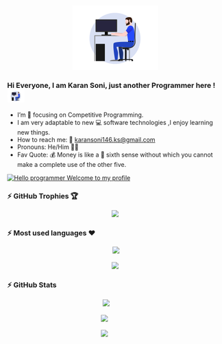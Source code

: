 <p align="center">
  <img src="https://github.com/Karansoni1910/Karansoni1910/blob/main/Developer.gif" width="200px">
</p>

### Hi Everyone, I am Karan Soni, just another Programmer here ! <img src="https://github.com/Karansoni1910/Karansoni1910/blob/main/Developer.gif" width="40px">

- I’m 🎯 focusing on Competitive Programming.
- I am very adaptable to new 💻 software technologies ,I enjoy learning new things.
- How to reach me: 📩 karansoni146.ks@gmail.com
- Pronouns: He/Him 🧔‍♂️ 
- Fav Quote: 💰 Money is like a 🤔 sixth sense without which you cannot make a complete use of the other five.

[![Hello programmer Welcome to my profile ](https://img.shields.io/badge/Hello,Programmer!-Welcome-orange.svg?style=flat&logo=github)](https://github.com/Karansoni1910)


### :zap: GitHub Trophies 🏆
<p align="center">
  <a href="https://github.com/ryo-ma/github-profile-trophy" target="_blank">
    <img src="https://github-profile-trophy.vercel.app/?username=Karansoni1910&column=8&margin-w=15&margin-h=15&no-bg=true&no-frame=true&theme=juicyfresh"/>
  </a>
</p> 

### :zap: Most used languages ❤️
<p align="center">&nbsp;<img src= "https://github-readme-stats.vercel.app/api/top-langs/?username=Karansoni1910&layout=compact&hide=html&theme=dracula&hide_border=true"><br>
<a href="https://github.com/ryo-ma/github-profile-trophy" target="_blank">
        <img src= "https://github-profile-summary-cards.vercel.app/api/cards/repos-per-language?username=Karansoni1910&theme=dracula" alt=""><br>
    <img src= "https://github-profile-summary-cards.vercel.app/api/cards/most-commit-language?username=Karansoni1910&theme=dracula">
</a>
</p>

### :zap: GitHub Stats
<p align="center" style="width:90%">&nbsp;
  <img align="center" src="https://github-readme-stats.vercel.app/api?username=Karansoni1910&show_icons=true&hide_border=true&show_owner=true&title_color=FF00FF&theme=dark&custom_title=Hello Programiz! &layout=compact" /><br><br>
  <img align="center" src="https://github-readme-streak-stats.herokuapp.com/?user=Karansoni1910&theme=radical&custom_title=streak-stats&hide_border=true&layout=compact" /><br><br>
  <img align="center" src="https://github-profile-summary-cards.vercel.app/api/cards/profile-details?username=Karansoni1910&theme=monokai" />
</p>


<!-- Here are some ideas to get you started:

- 🔭 I’m currently working on ...
- 🌱 I’m currently learning ...
- 👯 I’m looking to collaborate on ...
- 🤔 I’m looking for help with ...
- 💬 Ask me about ...
- 📫 How to reach me: ...
- 😄 Pronouns: ...
- ⚡ Fun fact: ...
-->
